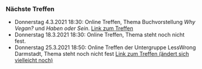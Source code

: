 ### Nächste Treffen

  * Donnerstag 4.3.2021 18:30: Online Treffen, Thema Buchvorstellung _Why Vegan?_ und _Haben oder Sein_. [Link zum Treffen](https://lecture.senfcall.de/eff-uyt-cee-0jb)
  * Donnerstag 18.3.2021 18:30: Online Treffen, Thema steht noch nicht fest. 
  * Donnerstag 25.3.2021 18:50: Online Treffen der Untergruppe LessWrong Darmstadt, Thema steht noch nicht fest [Link zum Treffen (ändert sich vielleicht noch)](https://meet.ealokal.de/lesswrongDarmstadt) 
